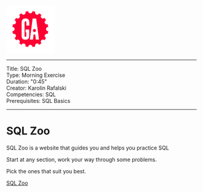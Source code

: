 ![](/ga_cog.png)

---
Title: SQL Zoo<br>
Type: Morning Exercise <br>
Duration: "0:45"<br>
Creator: Karolin Rafalski<br>
Competencies: SQL<br>
Prerequisites: SQL Basics<br>

---



# SQL Zoo

SQL Zoo is a website that guides you and helps you practice SQL

Start at any section, work your way through some problems.

Pick the ones that suit you best.

[SQL Zoo](https://sqlzoo.net/wiki/SQL_Tutorial)

